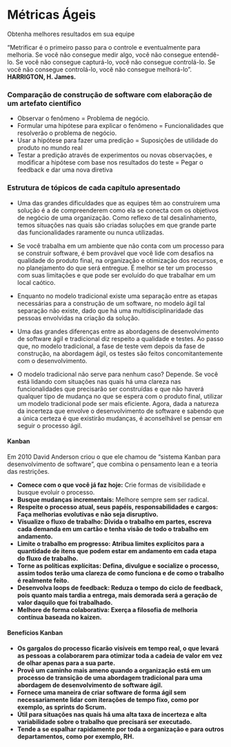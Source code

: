 # Métricas Ágeis
Obtenha melhores resultados em sua equipe

“Metrificar é o primeiro passo para o controle e eventualmente para melhoria. Se você não consegue medir algo, você não consegue entendê-lo. Se você não consegue capturá-lo, você não consegue controlá-lo. Se você não consegue controlá-lo, você não consegue melhorá-lo”. 
<b>HARRIGTON, H. James.</b>

<h3>Comparação de construção de software com elaboração de um artefato científico</h3>

* Observar o fenômeno = Problema de negócio.
* Formular uma hipótese para explicar o fenômeno = Funcionalidades que resolverão o problema de negócio.
* Usar a hipótese para fazer uma predição = Suposições de utilidade do produto no mundo real
* Testar a predição através de experimentos ou novas observações, e modificar a hipótese com base nos resultados do teste = Pegar o feedback e dar uma nova diretiva

<h3>Estrutura de tópicos de cada capítulo apresentado</h3>

* Uma das grandes dificuldades que as equipes têm ao construírem uma solução é a de compreenderem como ela se conecta com os objetivos de negócio de uma organização. Como reflexo de tal desalinhamento, temos situações nas quais são criadas soluções em que grande parte das funcionalidades raramente ou nunca utilizadas.

* Se você trabalha em um ambiente que não conta com um processo para se construir software, é bem provável que você lide com desafios na qualidade do produto final, na organização e otimização dos recursos, e no planejamento do que será entregue. É melhor se ter um processo com suas limitações e que pode ser evoluído do que trabalhar em um local caótico.

* Enquanto no modelo tradicional existe uma separação entre as etapas necessárias para a construção de um software, no modelo ágil tal separação não existe, dado que há uma multidisciplinaridade das pessoas envolvidas na criação da solução.

* Uma das grandes diferenças entre as abordagens de desenvolvimento de software ágil e tradicional diz respeito a qualidade e testes. Ao passo que, no modelo tradicional, a fase de teste vem depois da fase de construção, na abordagem ágil, os testes são feitos concomitantemente com o desenvolvimento.

* O modelo tradicional não serve para nenhum caso? Depende. Se você está lidando com situações nas quais há uma clareza nas funcionalidades que precisarão ser construídas e que não haverá qualquer tipo de mudança no que se espera com o produto final, utilizar um modelo tradicional pode ser mais eficiente. Agora, dada a natureza da incerteza que envolve o desenvolvimento de software e sabendo que a única certeza é que existirão mudanças, é aconselhável se pensar em seguir o processo ágil.

<h4>Kanban</h4>

Em 2010 David Anderson criou o que ele chamou de “sistema Kanban para desenvolvimento de software”, que combina o pensamento lean e a teoria das restrições.

* <b>Comece com o que você já faz hoje:</b> Crie formas de visibilidade e busque evoluir o processo.
* <b>Busque mudanças incrementais:</b> Melhore sempre sem ser radical.
* <b>Respeite o processo atual, seus papéis, responsabilidades e cargos: Faça melhorias evolutivas e não seja disruptivo.
* <b>Visualize o fluxo de trabalho:</b> Divida o trabalho em partes, escreva cada demanda em um cartão e tenha visão de todo o trabalho em andamento.
* <b>Limite o trabalho em progresso:</b> Atribua limites explícitos para a quantidade de itens que podem estar em andamento em cada etapa do fluxo de trabalho.
* <b>Torne as políticas explícitas:</b> Defina, divulgue e socialize o processo, assim todos terão uma clareza de como funciona e de como o trabalho é realmente feito.
* <b>Desenvolva loops de feedback:</b> Reduza o tempo do ciclo de feedback, pois quanto mais tardia a entrega, mais demorada será a geração de valor daquilo que foi trabalhado.
* <b>Melhore de forma colaborativa:</b> Exerça a filosofia de melhoria contínua baseada no kaizen.

<h4>Benefícios Kanban</h4>

* Os gargalos do processo ficarão visíveis em tempo real, o que levará as pessoas a colaborarem para otimizar toda a cadeia de valor em vez de olhar apenas para a sua parte.
* Provê um caminho mais ameno quando a organização está em um processo de transição de uma abordagem tradicional para uma abordagem de desenvolvimento de software ágil.
* Fornece uma maneira de criar software de forma ágil sem necessariamente lidar com iterações de tempo fixo, como por exemplo, as sprints do Scrum.
* Útil para situações nas quais há uma alta taxa de incerteza e alta variabilidade sobre o trabalho que precisará ser executado.
* Tende a se espalhar rapidamente por toda a organização e para outros departamentos, como por exemplo, RH.

